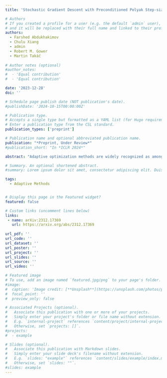 ```yaml
---
title: 'Stochastic Gradient Descent with Preconditioned Polyak Step-size'

# Authors
# If you created a profile for a user (e.g. the default `admin` user), write the username (folder name) here
# and it will be replaced with their full name and linked to their profile.
authors:
  - Farshed Abdukhakimov
  - Chulu Xiang
  - admin
  - Robert M. Gower
  - Martin Takáč
  
# Author notes (optional)
#author_notes:
#  - 'Equal contribution'
#  - 'Equal contribution'

date: '2023-12-28'
doi: ''

# Schedule page publish date (NOT publication's date).
#publishDate: '2024-10-15T00:00:00Z'

# Publication type.
# Accepts a single type but formatted as a YAML list (for Hugo requirements).
# Enter a publication type from the CSL standard.
publication_types: ['preprint']

# Publication name and optional abbreviated publication name.
publication: "*Preprint, Under Review*"
#publication_short: "In *ICLR 2024*"

abstract: "Adaptive optimization methods are widely recognized as among the most popular approaches for training Deep Neural Networks (DNNs). Techniques such as Adam, AdaGrad, and AdaHessian utilize a preconditioner that modifies the search direction by incorporating information about the curvature of the objective function. However, despite their adaptive characteristics, these methods still require manual fine-tuning of the step-size. This, in turn, impacts the time required to solve a particular problem. This paper presents an optimization framework named SANIA to tackle these challenges. Beyond eliminating the need for manual step-size hyperparameter settings, SANIA incorporates techniques to address poorly scaled or ill-conditioned problems. We also explore several preconditioning methods, including Hutchinson's method, which approximates the Hessian diagonal of the loss function. We conclude with an extensive empirical examination of the proposed techniques across classification tasks, covering both convex and non-convex contexts."

# Summary. An optional shortened abstract.
#summary: Lorem ipsum dolor sit amet, consectetur adipiscing elit. Duis posuere tellus ac convallis placerat. Proin tincidunt magna sed ex sollicitudin condimentum.

tags:
  - Adaptive Methods


# Display this page in the Featured widget?
featured: false

# Custom links (uncomment lines below)
links:
 - name: arXiv:2312.17369
   url: https://arxiv.org/abs/2312.17369
   
url_pdf: ''
url_code: ''
url_dataset: ''
url_poster: ''
url_project: ''
url_slides: ''
url_source: ''
url_video: ''

# Featured image
# To use, add an image named `featured.jpg/png` to your page's folder.
#image:
#  caption: 'Image credit: [**Unsplash**](https://unsplash.com/photos/pLCdAaMFLTE)'
#  focal_point: ''
#  preview_only: false

# Associated Projects (optional).
#   Associate this publication with one or more of your projects.
#   Simply enter your project's folder or file name without extension.
#   E.g. `internal-project` references `content/project/internal-project/index.md`.
#   Otherwise, set `projects: []`.
#projects:
#  - example

# Slides (optional).
#   Associate this publication with Markdown slides.
#   Simply enter your slide deck's filename without extension.
#   E.g. `slides: "example"` references `content/slides/example/index.md`.
#   Otherwise, set `slides: ""`.
#slides: example
---
```


